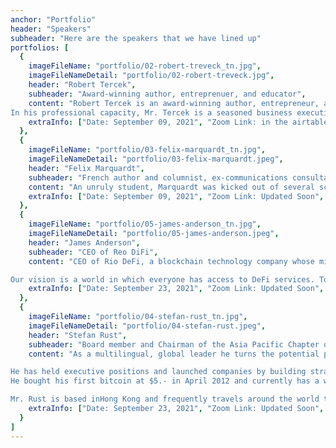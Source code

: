 ```yaml
---
anchor: "Portfolio"
header: "Speakers"
subheader: "Here are the speakers that we have lined up"
portfolios: [
  {
    imageFileName: "portfolio/02-robert-treveck_tn.jpg",
    imageFileNameDetail: "portfolio/02-robert-treveck.jpg",
    header: "Robert Tercek",
    subheader: "Award-winning author, entreprenuer, and educator",
    content: "Robert Tercek is an award-winning author, entrepreneur, and educator focused on the process of dematerialization and innovation.
In his professional capacity, Mr. Tercek is a seasoned business executive with deep expertise in digital media and internet services. He is a prolific creator of interactive programs and products. He has designed and launched successful consumer experiences on every digital platform, including digital television, game consoles, broadband Internet, and mobile networks.",
    extraInfo: ["Date: September 09, 2021", "Zoom Link: in the airtable calendar down below", "Category: Keynote Speaker"]
  },
  {
    imageFileName: "portfolio/03-felix-marquardt_tn.jpg",
    imageFileNameDetail: "portfolio/03-felix-marquardt.jpeg",
    header: "Felix Marquardt",
    subheader: "French author and columnist, ex-communications consultant, entrepreneur, French rap producer, speechwriter and strategic advisor",
    content: "An unruly student, Marquardt was kicked out of several schools, including the Collège Stanislas, École Alsacienne, Institut Charlemagne in Paris, and Northfield Mount Hermon in Massachusetts. He studied history and philosophy at Syracuse University, then transferred to Columbia University before dropping out in his senior year.",
    extraInfo: ["Date: September 09, 2021", "Zoom Link: Updated Soon", "Category: Keynote Speaker"]
  },
  {
    imageFileName: "portfolio/05-james-anderson_tn.jpg",
    imageFileNameDetail: "portfolio/05-james-anderson.jpeg",
    header: "James Anderson",
    subheader: "CEO of Reo DiFi",
    content: "CEO of Rio DeFi, a blockchain technology company whose mission is to accelerate the mass adoption of digital assets by bridging traditional and decentralized finance (DeFi).

Our vision is a world in which everyone has access to DeFi services. To that end, we develop applications that connect people to digital assets, mobile payments, and DeFi services such as savings and lending. Our solutions enable lower transaction fees, faster confirmations, energy efficiency, secure storage, and global reach.",
    extraInfo: ["Date: September 23, 2021", "Zoom Link: Updated Soon", "Category: Keynote Speaker"]
  },
  {
    imageFileName: "portfolio/04-stefan-rust_tn.jpg",
    imageFileNameDetail: "portfolio/04-stefan-rust.jpeg",
    header: "Stefan Rust",
    subheader: "Board member and Chairman of the Asia Pacific Chapter of Mobile Entertainment Forum",
    content: "As a multilingual, global leader he turns the potential presented by cutting edge technologies into commercial opportunities.

He has held executive positions and launched companies by building strategies, raising funds and creating business development partnerships as a foundation for successful ecosystems and associated business growth acrossmobile, IoT, big data & blockchain.
He bought his first bitcoin at $5.- in April 2012 and currently has a wide investment and advisory portfolio across the blockchain industry. He is a father of 4 children and a top 10 global competitive swimmer. Prior to pursuing entrepreneurship, Mr. Rust gained extensive experience developing new business opportunities for Lucent Technologies and Siemens throughout the Asia Pacific region. Prior to that, he was responsible for all production and post-production facilities for Limelight Studios, a Pan-European Satellite Broadcaster based inZurich, Switzerland. Mr. Rust is board member and chairmen of the Asia Pacific Chapter of the Mobile Entertainment Forum, and also represents Sun Microsystems in the Cable and Satellite Broadcasting Association of Asia.

Mr. Rust is based inHong Kong and frequently travels around the world to assess new technologies and investment opportunities. He holds a postgraduate degree in Econometrics from theUniversity ofZurich and speaks fluent Mandarin, German, and French.",
    extraInfo: ["Date: September 23, 2021", "Zoom Link: Updated Soon", "Category: Keynote Speaker"]
  }
]
---
```

